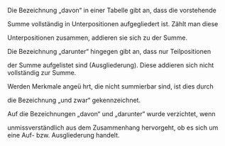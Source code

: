 Die Bezeichnung „davon“ in einer Tabelle gibt an, dass die vorstehende

Summe vollständig in Unterpositionen aufgegliedert ist. Zählt man diese

Unterpositionen zusammen, addieren sie sich zu der Summe.

Die Bezeichnung „darunter“ hingegen gibt an, dass nur Teilpositionen

der Summe aufgelistet sind (Ausgliederung). Diese addieren sich nicht
vollständig zur Summe.

Werden Merkmale angeü hrt, die nicht summierbar sind, ist dies durch

die Bezeichnung „und zwar“ gekennzeichnet.

Auf die Bezeichnungen „davon“ und „darunter“ wurde verzichtet, wenn

unmissverständlich aus dem Zusammenhang hervorgeht, ob es sich um eine
Auf- bzw. Ausgliederung handelt.​